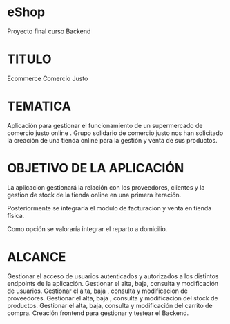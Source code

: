 # eShop
Proyecto final curso Backend 

# TITULO
Ecommerce Comercio Justo

# TEMATICA
Aplicación para gestionar el funcionamiento de un supermercado de comercio
justo online . Grupo solidario de comercio justo nos han solicitado la creación
de una tienda online para la gestión y venta de sus productos. 

# OBJETIVO DE LA APLICACIÓN
La aplicacion gestionará la relación con los proveedores, clientes y la gestion de stock de la tienda
online en una primera iteración. 

Posteriormente se integraría el modulo de facturacion y venta en tienda física.

Como opción se valoraría integrar el reparto a domicilio.

# ALCANCE
Gestionar el acceso de usuarios autenticados y autorizados a los distintos endpoints de la aplicación.
Gestionar el alta, baja, consulta y modificación de usuarios.
Gestionar el alta, baja , consulta y modificacion de proveedores.
Gestionar el alta, baja , consulta y modificacion del stock de productos.
Gestionar el alta, baja, consulta y modificación del carrito de compra.
Creación frontend para gestionar y testear el Backend.
